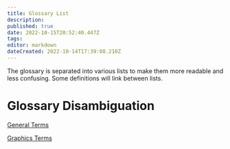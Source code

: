 ```yaml
---
title: Glossary List
description: 
published: true
date: 2022-10-15T20:52:40.447Z
tags: 
editor: markdown
dateCreated: 2022-10-14T17:39:08.210Z
---
```


The glossary is separated into various lists to make them more readable and less confusing. Some definitions will link between lists.

# Glossary Disambiguation
[General Terms](/definitions/general)

[Graphics Terms](/definitions/graphics)
